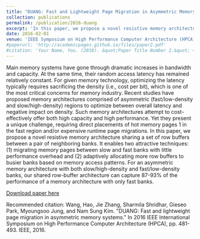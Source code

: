 ```yaml
---
title: "DUANG: Fast and Lightweight Page Migration in Asymmetric Memory Systems"
collection: publications
permalink: /publication/2016-duang
excerpt: 'In this paper, we propose a novel resistive memory architecture sharing a set of row buffers between a pair of neighboring banks. It enables two attractive techniques: (1) migrating memory pages between slow and fast banks with little performance overhead and (2) adaptively allocating more row buffers to busier banks based on memory access patterns…'
date: 2016-02-01
venue: 'IEEE Symposium on High Performance Computer Architecture (HPCA)'
#paperurl: 'http://academicpages.github.io/files/paper2.pdf'
#citation: 'Your Name, You. (2010). &quot;Paper Title Number 2.&quot; <i>Journal 1</i>. 1(2).'
---
```

Main memory systems have gone through dramatic increases in bandwidth and capacity. At the same time, their random access latency has remained relatively constant. For given memory technology, optimizing the latency typically requires sacrificing the density (i.e., cost per bit), which is one of the most critical concerns for memory industry. Recent studies have proposed memory architectures comprised of asymmetric (fast/low-density and slow/high-density) regions to optimize between overall latency and negative impact on density. Such memory architectures attempt to cost-effectively offer both high capacity and high performance. Yet they present a unique challenge, requiring direct placements of hot memory pages 1 in the fast region and/or expensive runtime page migrations. In this paper, we propose a novel resistive memory architecture sharing a set of row buffers between a pair of neighboring banks. It enables two attractive techniques: (1) migrating memory pages between slow and fast banks with little performance overhead and (2) adaptively allocating more row buffers to busier banks based on memory access patterns. For an asymmetric memory architecture with both slow/high-density and fast/low-density banks, our shared row-buffer architecture can capture 87-93% of the performance of a memory architecture with only fast banks.

[Download paper here](http://camelab.org/uploads/Main/duang.pdf)

Recommended citation: Wang, Hao, Jie Zhang, Sharmila Shridhar, Gieseo Park, Myoungsoo Jung, and Nam Sung Kim. "DUANG: Fast and lightweight page migration in asymmetric memory systems." In 2016 IEEE International Symposium on High Performance Computer Architecture (HPCA), pp. 481-493. IEEE, 2016.